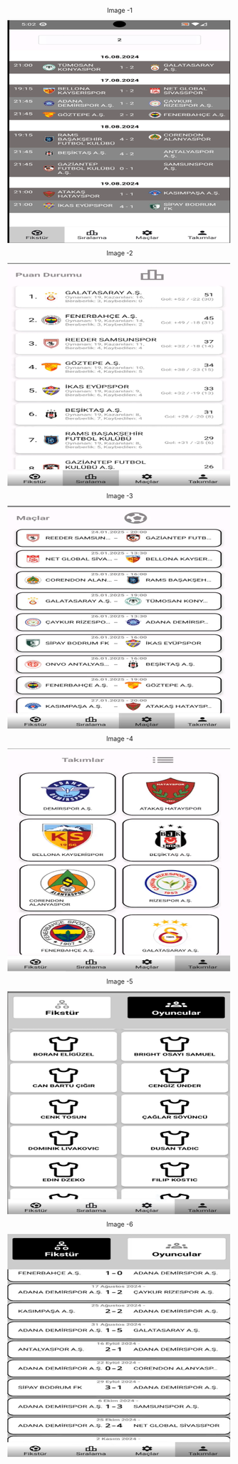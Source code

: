 <p style="margin-bottom:'20px;'"align="center">Image -1</p>
<img src="images/img%20(2).png" height="500" width="500" align="center"/>
<p style="margin-bottom:'20px;'"align="center">Image -2</p>
<img src="images/img%20(3).png" height="500" width="500" align="center"/><p style="margin-bottom:'20px;'"align="center">Image -3</p>
<img src="images/img%20(4).png" height="500" width="500" align="center"/>
<p style="margin-bottom:'20px;'"align="center">Image -4</p>
<img src="images/img%20(5).png" height="500" width="500" align="center"/>
<p style="margin-bottom:'20px;'"align="center">Image -5</p>
<img src="images/img%20(1).png" height="500" width="500" align="center"/>
<p style="margin-bottom:'40px;'"align="center">Image -6</p>
<img src="images/img%20(6).png" height="500" width="500" align="center"/>